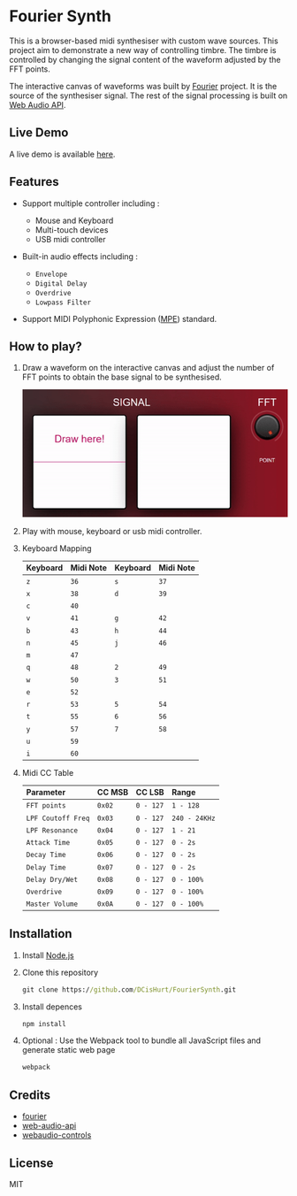 # Fourier Synth

This is a browser-based midi synthesiser with custom wave sources. This project aim to demonstrate a new way of controlling timbre. The timbre is controlled by changing the signal content of the waveform adjusted by the FFT points.

The interactive canvas of waveforms was built by [Fourier](https://github.com/Jezzamonn/fourier) project. It is the source of the synthesiser signal. The rest of the signal processing is built on [Web Audio API](https://github.com/WebAudio/web-audio-api).

## Live Demo

A live demo is available [here](https://dcishurt.github.io/FourierSynth/).

## Features

- Support multiple controller including :
  - Mouse and Keyboard
  - Multi-touch devices
  - USB midi controller

- Built-in audio effects including :
  - `Envelope`
  - `Digital Delay`
  - `Overdrive`
  - `Lowpass Filter`

- Support MIDI Polyphonic Expression ([MPE](https://www.midi.org/midi-articles/midi-polyphonic-expression-mpe)) standard.

## How to play?

1. Draw a waveform on the interactive canvas and adjust the number of FFT points to obtain the base signal to be synthesised.

    ![draw](img/draw.gif)

2. Play with mouse, keyboard or usb midi controller.

3. Keyboard Mapping

    | Keyboard | Midi Note | Keyboard | Midi Note |
    | -------- | --------- | -------- | --------- |
    | `z`      | `36`      | `s`      | `37`      |
    | `x`      | `38`      | `d`      | `39`      |
    | `c`      | `40`      |          |           |
    | `v`      | `41`      | `g`      | `42`      |
    | `b`      | `43`      | `h`      | `44`      |
    | `n`      | `45`      | `j`      | `46`      |
    | `m`      | `47`      |          |           |
    | `q`      | `48`      | `2`      | `49`      |
    | `w`      | `50`      | `3`      | `51`      |
    | `e`      | `52`      |          |           |
    | `r`      | `53`      | `5`      | `54`      |
    | `t`      | `55`      | `6`      | `56`      |
    | `y`      | `57`      | `7`      | `58`      |
    | `u`      | `59`      |          |           |
    | `i`      | `60`      |          |           |

4. Midi CC Table

    | Parameter         | CC MSB      | CC LSB      | Range         |
    | ----------------  | ----------- | ----------- | ------------- |
    | `FFT points`      | `0x02`      | `0 - 127`   | `1 - 128`     |
    | `LPF Coutoff Freq`| `0x03`      | `0 - 127`   | `240 - 24KHz` |
    | `LPF Resonance`   | `0x04`      | `0 - 127`   | `1 - 21`      |
    | `Attack Time`     | `0x05`      | `0 - 127`   | `0 - 2s`      |
    | `Decay Time`      | `0x06`      | `0 - 127`   | `0 - 2s`      |
    | `Delay Time`      | `0x07`      | `0 - 127`   | `0 - 2s`      |
    | `Delay Dry/Wet`   | `0x08`      | `0 - 127`   | `0 - 100%`    |
    | `Overdrive`       | `0x09`      | `0 - 127`   | `0 - 100%`    |
    | `Master Volume`   | `0x0A`      | `0 - 127`   | `0 - 100%`    |

## Installation

1. Install [Node.js](https://nodejs.org/en/download)

2. Clone this repository

    ```cmd
    git clone https://github.com/DCisHurt/FourierSynth.git
    ```

3. Install depences

    ```cmd
    npm install
    ```

4. Optional : Use the Webpack tool to bundle all JavaScript files and generate static web page

    ```cmd
    webpack
    ```

## Credits

- [fourier](https://github.com/Jezzamonn/fourier)
- [web-audio-api](https://github.com/WebAudio/web-audio-api)
- [webaudio-controls](https://github.com/g200kg/webaudio-controls)

## License

MIT
